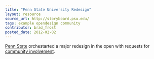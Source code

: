 ```yaml
---
title: "Penn State University Redesign"
layout: resource
source_url: http://storyboard.psu.edu/
tags: example opendesign community
contributor: brad_frost
posted_date: 2012-02-02
---
```

[Penn State](http://www.psu.edu/) orchestarted a major redesign in the open with requests for [community involvement](http://storyboard.psu.edu/2012/02/how-what-who.html).
